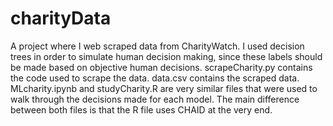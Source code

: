 # charityData
A project where I web scraped data from CharityWatch.
I used decision trees in order to simulate human decision making, since these labels should be made based on objective human decisions.
scrapeCharity.py contains the code used to scrape the data.
data.csv contains the scraped data.
MLcharity.ipynb and studyCharity.R are very similar files that were used to walk through the decisions made for each model.
The main difference between both files is that the R file uses CHAID at the very end.
